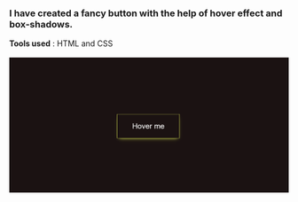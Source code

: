 ### I have created a fancy button with the help of hover effect and box-shadows.<br>
**Tools used** : HTML and CSS <br>
<br>
<img src="Screenshot.png">

